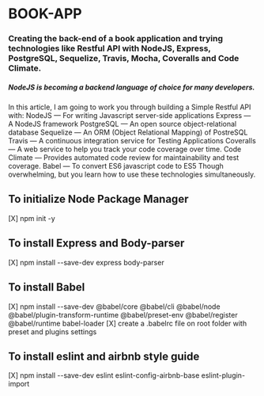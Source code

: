 # BOOK-APP

### Creating the back-end of a book application and trying technologies like Restful API with NodeJS, Express, PostgreSQL, Sequelize, Travis, Mocha, Coveralls and Code Climate.

##### NodeJS is becoming a backend language of choice for many developers.
In this article, I am going to work you through building a Simple Restful API with:
NodeJS — For writing Javascript server-side applications
Express — A NodeJS framework
PostgreSQL — An open source object-relational database
Sequelize — An ORM (Object Relational Mapping) of PostreSQL
Travis — A continuous integration service for Testing Applications
Coveralls — A web service to help you track your code coverage over time.
Code Climate — Provides automated code review for maintainability and test coverage.
Babel — To convert ES6 javascript code to ES5
Though overwhelming, but you learn how to use these technologies simultaneously.

## To initialize Node Package Manager
[X] npm init -y

## To install Express and Body-parser
[X] npm install --save-dev express body-parser

## To install Babel
[X] npm install --save-dev @babel/core @babel/cli @babel/node @babel/plugin-transform-runtime @babel/preset-env @babel/register @babel/runtime babel-loader
[X] create a .babelrc file on root folder with preset and plugins settings

## To install eslint and airbnb style guide
[X] npm install --save-dev eslint eslint-config-airbnb-base eslint-plugin-import
